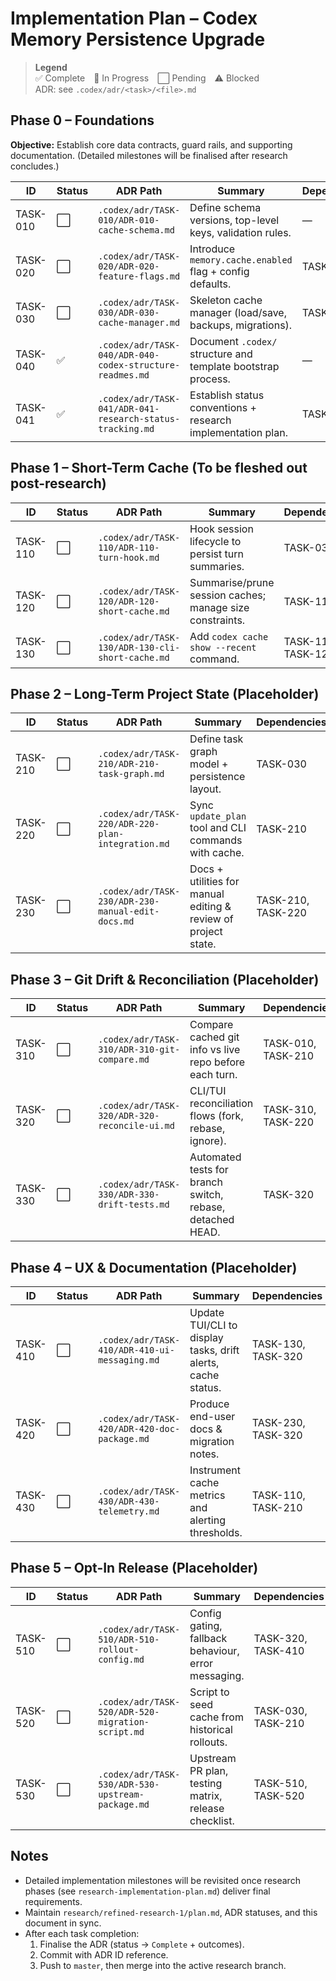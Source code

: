 # Implementation Plan – Codex Memory Persistence Upgrade

> **Legend**  
> ✅ Complete 🔄 In Progress ⬜ Pending ⚠️ Blocked  
> ADR: see `.codex/adr/<task>/<file>.md`

## Phase 0 – Foundations
**Objective:** Establish core data contracts, guard rails, and supporting documentation. (Detailed milestones will be finalised after research concludes.)

| ID        | Status | ADR Path                                                | Summary                                                      | Dependencies |
|-----------|--------|---------------------------------------------------------|--------------------------------------------------------------|--------------|
| TASK-010  | ⬜      | `.codex/adr/TASK-010/ADR-010-cache-schema.md`           | Define schema versions, top-level keys, validation rules.    | —            |
| TASK-020  | ⬜      | `.codex/adr/TASK-020/ADR-020-feature-flags.md`          | Introduce `memory.cache.enabled` flag + config defaults.     | TASK-010     |
| TASK-030  | ⬜      | `.codex/adr/TASK-030/ADR-030-cache-manager.md`          | Skeleton cache manager (load/save, backups, migrations).     | TASK-010     |
| TASK-040  | ✅      | `.codex/adr/TASK-040/ADR-040-codex-structure-readmes.md`| Document `.codex/` structure and template bootstrap process. | —            |
| TASK-041  | ✅      | `.codex/adr/TASK-041/ADR-041-research-status-tracking.md`| Establish status conventions + research implementation plan. | TASK-040     |

## Phase 1 – Short-Term Cache (To be fleshed out post-research)
| ID        | Status | ADR Path                                        | Summary                                                      | Dependencies       |
|-----------|--------|-------------------------------------------------|--------------------------------------------------------------|--------------------|
| TASK-110  | ⬜      | `.codex/adr/TASK-110/ADR-110-turn-hook.md`      | Hook session lifecycle to persist turn summaries.            | TASK-030           |
| TASK-120  | ⬜      | `.codex/adr/TASK-120/ADR-120-short-cache.md`    | Summarise/prune session caches; manage size constraints.     | TASK-110           |
| TASK-130  | ⬜      | `.codex/adr/TASK-130/ADR-130-cli-short-cache.md`| Add `codex cache show --recent` command.                     | TASK-110, TASK-120 |

## Phase 2 – Long-Term Project State (Placeholder)
| ID        | Status | ADR Path                                        | Summary                                                      | Dependencies              |
|-----------|--------|-------------------------------------------------|--------------------------------------------------------------|---------------------------|
| TASK-210  | ⬜      | `.codex/adr/TASK-210/ADR-210-task-graph.md`     | Define task graph model + persistence layout.                | TASK-030                  |
| TASK-220  | ⬜      | `.codex/adr/TASK-220/ADR-220-plan-integration.md`| Sync `update_plan` tool and CLI commands with cache.         | TASK-210                  |
| TASK-230  | ⬜      | `.codex/adr/TASK-230/ADR-230-manual-edit-docs.md`| Docs + utilities for manual editing & review of project state.| TASK-210, TASK-220        |

## Phase 3 – Git Drift & Reconciliation (Placeholder)
| ID        | Status | ADR Path                                        | Summary                                                      | Dependencies              |
|-----------|--------|-------------------------------------------------|--------------------------------------------------------------|---------------------------|
| TASK-310  | ⬜      | `.codex/adr/TASK-310/ADR-310-git-compare.md`    | Compare cached git info vs live repo before each turn.       | TASK-010, TASK-210        |
| TASK-320  | ⬜      | `.codex/adr/TASK-320/ADR-320-reconcile-ui.md`   | CLI/TUI reconciliation flows (fork, rebase, ignore).         | TASK-310, TASK-220        |
| TASK-330  | ⬜      | `.codex/adr/TASK-330/ADR-330-drift-tests.md`    | Automated tests for branch switch, rebase, detached HEAD.    | TASK-320                  |

## Phase 4 – UX & Documentation (Placeholder)
| ID        | Status | ADR Path                                        | Summary                                                      | Dependencies           |
|-----------|--------|-------------------------------------------------|--------------------------------------------------------------|------------------------|
| TASK-410  | ⬜      | `.codex/adr/TASK-410/ADR-410-ui-messaging.md`   | Update TUI/CLI to display tasks, drift alerts, cache status. | TASK-130, TASK-320     |
| TASK-420  | ⬜      | `.codex/adr/TASK-420/ADR-420-doc-package.md`    | Produce end-user docs & migration notes.                     | TASK-230, TASK-320     |
| TASK-430  | ⬜      | `.codex/adr/TASK-430/ADR-430-telemetry.md`      | Instrument cache metrics and alerting thresholds.            | TASK-110, TASK-210     |

## Phase 5 – Opt-In Release (Placeholder)
| ID        | Status | ADR Path                                        | Summary                                                      | Dependencies              |
|-----------|--------|-------------------------------------------------|--------------------------------------------------------------|---------------------------|
| TASK-510  | ⬜      | `.codex/adr/TASK-510/ADR-510-rollout-config.md` | Config gating, fallback behaviour, error messaging.          | TASK-320, TASK-410       |
| TASK-520  | ⬜      | `.codex/adr/TASK-520/ADR-520-migration-script.md`| Script to seed cache from historical rollouts.               | TASK-030, TASK-210       |
| TASK-530  | ⬜      | `.codex/adr/TASK-530/ADR-530-upstream-package.md`| Upstream PR plan, testing matrix, release checklist.         | TASK-510, TASK-520       |

## Notes
- Detailed implementation milestones will be revisited once research phases (see `research-implementation-plan.md`) deliver final requirements.
- Maintain `research/refined-research-1/plan.md`, ADR statuses, and this document in sync.
- After each task completion:
  1. Finalise the ADR (status → `Complete` + outcomes).
  2. Commit with ADR ID reference.
  3. Push to `master`, then merge into the active research branch.

